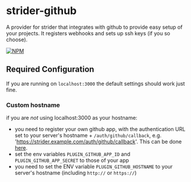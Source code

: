 strider-github
==============

A provider for strider that integrates with github to provide easy setup of
your projects. It registers webhooks and sets up ssh keys (if you so choose).

[![NPM](https://nodei.co/npm/strider-github.png)](https://nodei.co/npm/strider-github/)

## Required Configuration

If you are running on `localhost:3000` the default settings should work just fine.

### Custom hostname

if you are *not* using localhost:3000 as your hostname:

- you need to register your own github app, with the authentication URL set to your server's hostname + `/auth/github/callback`, e.g. 'https://strider.example.com/auth/github/callback'. This can be done [here](https://github.com/settings/applications/new).
- set the env variables `PLUGIN_GITHUB_APP_ID` and `PLUGIN_GITHUB_APP_SECRET` to those of your app
- you need to set the ENV variable `PLUGIN_GITHUB_HOSTNAME` to your server's hostname (including `http://` or `https://`)
